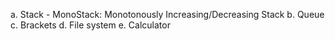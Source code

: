 a. Stack
    - MonoStack: Monotonously Increasing/Decreasing Stack
b. Queue
c. Brackets
d. File system
e. Calculator
